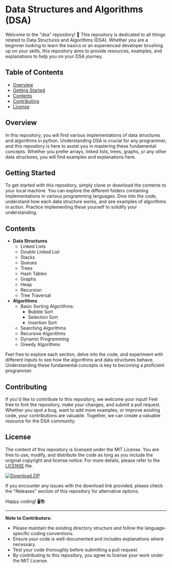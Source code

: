# Data Structures and Algorithms (DSA)

Welcome to the "dsa" repository! 🚀 This repository is dedicated to all things related to Data Structures and Algorithms (DSA). Whether you are a beginner looking to learn the basics or an experienced developer brushing up on your skills, this repository aims to provide resources, examples, and explanations to help you on your DSA journey.

## Table of Contents
- [Overview](#overview)
- [Getting Started](#getting-started)
- [Contents](#contents)
- [Contributing](#contributing)
- [License](#license)

## Overview
In this repository, you will find various implementations of data structures and algorithms in python. Understanding DSA is crucial for any programmer, and this repository is here to assist you in mastering these fundamental concepts. Whether you prefer arrays, linked lists, trees, graphs, or any other data structures, you will find examples and explanations here.

## Getting Started
To get started with this repository, simply clone or download the contents to your local machine. You can explore the different folders containing implementations in various programming languages. Dive into the code, understand how each data structure works, and see examples of algorithms in action. Practice implementing these yourself to solidify your understanding.

## Contents
- **Data Structures**
  - Linked Lists
  - Double Linked List
  - Stacks
  - Queues
  - Trees
  - Hash Tables
  - Graphs
  - Heap
  - Recursion
  - Tree Traversal
- **Algorithms**
  - Basic Sorting Algorithms:
    - Bubble Sort
    - Selection Sort
    - Insertion Sort
  - Searching Algorithms
  - Recursive Algorithms
  - Dynamic Programming
  - Greedy Algorithms

Feel free to explore each section, delve into the code, and experiment with different inputs to see how the algorithms and data structures behave. Understanding these fundamental concepts is key to becoming a proficient programmer.

## Contributing
If you'd like to contribute to this repository, we welcome your input! Feel free to fork the repository, make your changes, and submit a pull request. Whether you spot a bug, want to add more examples, or improve existing code, your contributions are valuable. Together, we can create a valuable resource for the DSA community.

## License
The content of this repository is licensed under the MIT License. You are free to use, modify, and distribute the code as long as you include the original copyright and license notice. For more details, please refer to the [LICENSE](LICENSE) file.

[![Download ZIP](https://img.shields.io/badge/Download%20ZIP-v1.0.0-blue)](https://github.com/git-Tommaso/DSA/archive/refs/heads/master.zip)

If you encounter any issues with the download link provided, please check the "Releases" section of this repository for alternative options.

Happy coding! 🖥️📚

---

**Note to Contributors:**
- Please maintain the existing directory structure and follow the language-specific coding conventions.
- Ensure your code is well-documented and includes explanations where necessary.
- Test your code thoroughly before submitting a pull request.
- By contributing to this repository, you agree to license your work under the MIT License.
